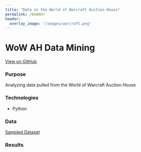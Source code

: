 ```yaml
---
title: "Data in the World of Warcraft Auction House"
permalink: /WoWAH/
header:
  overlay_image: "/images/warcraft.png"
---
```

# WoW AH Data Mining
[View on GitHub](https://github.com/midumass/DSC-540/tree/master/10.3) 

### Purpose
Analyzing data pulled from the World of Warcraft Auction House

### Technologies
* Python

### Data
[Sampled Dataset](https://github.com/midumass/DSC-540/blob/master/10.4/ah_item_small.csv) 

### Results
